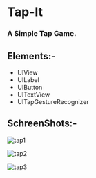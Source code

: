 # Tap-It
### A Simple Tap Game.
## Elements:-

* UIView
* UILabel
* UIButton
* UITextView
* UITapGestureRecognizer

## SchreenShots:-
![tap1](https://user-images.githubusercontent.com/84233147/124466853-b1192900-ddb4-11eb-83d9-7a126f0a1c17.png)

![tap2](https://user-images.githubusercontent.com/84233147/124466872-b7a7a080-ddb4-11eb-925c-25f63c7d5dc4.png)

![tap3](https://user-images.githubusercontent.com/84233147/124466888-be361800-ddb4-11eb-8aad-afd40b5ca3f3.png)









